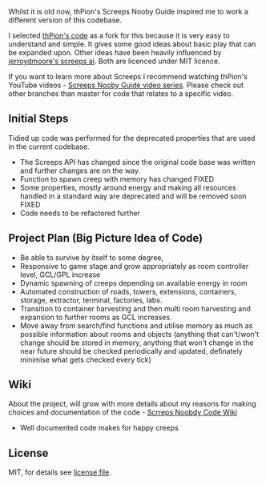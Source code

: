 Whilst it is old now, thPion's Screeps Nooby Guide inspired me to work a different version of this codebase.

I selected [thPion's code](https://github.com/thPion/Screeps-Nooby-Guide) as a fork for this because it is very easy to understand and simple. It gives some good ideas about basic play that can be expanded upon. Other ideas have been heavily influenced by [jerroydmoore's screeps ai](https://github.com/jerroydmoore/screeps-ai). Both are licenced under MIT licence.

If you want to learn more about Screeps I recommend watching thPion's YouTube videos - [Screeps Nooby Guide video series](https://www.youtube.com/playlist?list=PL0EZQ169YGlor5rzeJEYYPE3tGYT2zGT2). Please check out other branches than master for code that relates to a specific video.

Initial Steps
----

Tidied up code was performed for the deprecated properties that are used in the current codebase.

- The Screeps API has changed since the original code base was written and further changes are on the way.
- Function to spawn creep with memory has changed FIXED
- Some properties, mostly around energy and making all resources handled in a standard way are deprecated and will be removed soon FIXED
- Code needs to be refactored further

Project Plan (Big Picture Idea of Code)
----
- Be able to survive by itself to some degree,
- Responsive to game stage and grow appropriately as room controller level, GCL/GPL increase
- Dynamic spawning of creeps depending on available energy in room
- Automated construction of roads, towers, extensions, containers, storage, extractor, terminal, factories, labs.
- Transition to container harvesting and then multi room harvesting and expansion to further rooms as GCL increases.
- Move away from search/find functions and utilise memory as much as possible information about rooms and objects (anything that can't/won't change should be stored in memory, anything that won't change in the near future should be checked periodically and updated, definately minimise what gets checked every tick)

Wiki
----
About the project, will grow with more details about my reasons for making choices and documentation of the code - [Scrreps Noobdy Code Wiki](https://github.com/rfsjim/Screeps-Nooby-Code/wiki)

- Well documented code makes for happy creeps

License
----

MIT, for details see [license file](LICENCE).
